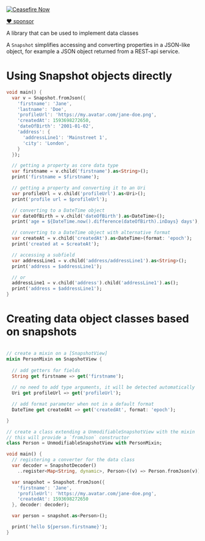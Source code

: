 [![Ceasefire Now](https://badge.techforpalestine.org/default)](https://techforpalestine.org/learn-more)

[:heart: sponsor](https://github.com/sponsors/rbellens)

A library that can be used to implement data classes

A `Snapshot` simplifies accessing and converting properties in a JSON-like 
object, for example a JSON object returned from a REST-api service.

# Using Snapshot objects directly

```dart
void main() {
  var v = Snapshot.fromJson({
    'firstname': 'Jane',
    'lastname': 'Doe',
    'profileUrl': 'https://my.avatar.com/jane-doe.png',
    'createdAt': 1593698272650,
    'dateOfBirth': '2001-01-02',
    'address': {
      'addressLine1': 'Mainstreet 1',
      'city': 'London',
    }
  });

  // getting a property as core data type
  var firstname = v.child('firstname').as<String>();
  print('firstname = $firstname');

  // getting a property and converting it to an Uri
  var profileUrl = v.child('profileUrl').as<Uri>();
  print('profile url = $profileUrl');

  // converting to a DateTime object
  var dateOfBirth = v.child('dateOfBirth').as<DateTime>();
  print('age = ${DateTime.now().difference(dateOfBirth).inDays} days');

  // converting to a DateTime object with alternative format
  var createAt = v.child('createdAt').as<DateTime>(format: 'epoch');
  print('created at = $createAt');

  // accessing a subfield
  var addressLine1 = v.child('address/addressLine1').as<String>();
  print('address = $addressLine1');

  // or
  addressLine1 = v.child('address').child('addressLine1').as();
  print('address = $addressLine1');
}

```

# Creating data object classes based on snapshots

```dart

// create a mixin on a [SnapshotView]
mixin PersonMixin on SnapshotView {
  
  // add getters for fields 
  String get firstname => get('firstname');
  
  // no need to add type arguments, it will be detected automatically
  Uri get profileUrl => get('profileUrl');

  // add format parameter when not in a default format
  DateTime get createdAt => get('createdAt', format: 'epoch');

}

// create a class extending a UnmodifiableSnapshotView with the mixin
// this will provide a `fromJson` constructor 
class Person = UnmodifiableSnapshotView with PersonMixin;

void main() {
  // registering a converter for the data class
  var decoder = SnapshotDecoder()
    ..register<Map<String, dynamic>, Person>((v) => Person.fromJson(v));

  var snapshot = Snapshot.fromJson({
    'firstname': 'Jane',
    'profileUrl': 'https://my.avatar.com/jane-doe.png',
    'createdAt': 1593698272650
  }, decoder: decoder);

  var person = snapshot.as<Person>();

  print('hello ${person.firstname}');
}
```